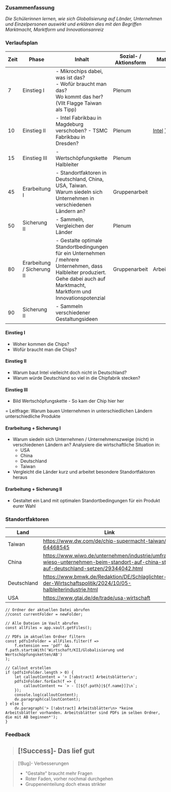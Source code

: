 

### Zusammenfassung
*Die Schülerinnen lernen, wie sich Globalisierung auf Länder, Unternehmen und Einzelpersonen auswirkt und erklären dies mit den Begriffen Marktmacht, Marktform und Innovationsanreiz*


### Verlaufsplan
| Zeit | Phase                      | Inhalt                                                                                                                                                                            | Sozial- / Aktionsform | Material                                                                                                                   |
| ---- | -------------------------- | --------------------------------------------------------------------------------------------------------------------------------------------------------------------------------- | --------------------- | -------------------------------------------------------------------------------------------------------------------------- |
| 7    | Einstieg I                 | - Mikrochips dabei, was ist das?<br> - Wofür braucht man das? <br> Wo kommt das her? (Vllt Flagge Taiwan als Tipp)                                                                | Plenum                |                                                                                                                            |
| 10   | Einstieg II                | - Intel Fabrikbau in Magdeburg verschoben? - TSMC Fabrikbau in Dresden?                                                                                                           | Plenum                | [Intel](https://www.tagesschau.de/multimedia/video/video-1380904.html) [TSMC](https://www.youtube.com/watch?v=b8ryvcBkFIk) |
| 15   | Einstieg III               | - Wertschöpfungskette Halbleiter                                                                                                                                                  | Plenum                |                                                                                                                            |
| 45   | Erarbeitung I              | - Standortfaktoren in Deutschland, China, USA, Taiwan.<br> Warum siedeln sich Unternehmen in verschiedenen Ländern an?                                                            | Gruppenarbeit         |                                                                                                                            |
| 50   | Sicherung II               | - Sammeln, Vergleichen der Länder                                                                                                                                                 | Plenum                |                                                                                                                            |
| 80   | Erarbeitung / Sicherung II | - Gestalte optimale Standortbedingungen für ein Unternehmen / mehrere Unternehmen, dass Halbleiter produziert. Gehe dabei auch auf Marktmacht, Marktform und Innovationspotenzial | Gruppenarbeit         | Arbeitsblatt                                                                                                               |
| 90   | Sicherung II               | - Sammeln verschiedener Gestaltungsideen                                                                                                                                          |                       |                                                                                                                            |



#### Einstieg I
- Woher kommen die Chips?
- Wofür braucht man die Chips?

#### Einstieg II
- Warum baut Intel vielleicht doch nicht in Deutschland?
- Warum würde Deutschland so viel in die Chipfabrik stecken?

#### Einstieg III
- Bild Wertschöpfungskette - So kam der Chip hier her

= Leitfrage: Warum bauen Unternehmen in unterschiedlichen Ländern unterschiedliche Produkte

#### Erarbeitung + Sicherung I
- Warum siedeln sich Unternehmen / Unternehmenszweige (nicht) in verschiedenen Ländern an? Analysiere die wirtschaftliche Situation in:
	- USA
	- China
	- Deutschland
	- Taiwan
- Vergleicht die Länder kurz und arbeitet besondere Standortfaktoren heraus

#### Erarbeitung + Sicherung II
- Gestaltet ein Land mit optimalen Standortbedingungen für ein Produkt eurer Wahl


### Standortfaktoren
| Land        | Link                                                                                                                                   |
| ----------- | -------------------------------------------------------------------------------------------------------------------------------------- |
| Taiwan      | https://www.dw.com/de/chip-supermacht-taiwan/a-64468545                                                                                |
| China       | https://www.wiwo.de/unternehmen/industrie/umfrage-wieso-unternehmen-beim-standort-auf-china-statt-auf-deutschland-setzen/29344042.html |
| Deutschland | https://www.bmwk.de/Redaktion/DE/Schlaglichter-der-Wirtschaftspolitik/2024/10/05-halbleiterindustrie.html                              |
| USA         | https://www.gtai.de/de/trade/usa-wirtschaft                                                                                            | 


```dataviewjs
// Ordner der aktuellen Datei abrufen
//const currentFolder = newFolder;

// Alle Dateien im Vault abrufen
const allFiles = app.vault.getFiles();

// PDFs im aktuellen Ordner filtern
const pdfsInFolder = allFiles.filter(f => 
    f.extension === 'pdf' && f.path.startsWith('Wirtschaft/KII/Globalisierung und Wertschöpfungsketten/AB')
);

// Callout erstellen
if (pdfsInFolder.length > 0) {
    let calloutContent = '> [!abstract] Arbeitsblätter\n';
    pdfsInFolder.forEach(f => {
        calloutContent += `> - [[${f.path}|${f.name}]]\n`;
    });
    console.log(calloutContent);
    dv.paragraph(calloutContent);
} else {
    dv.paragraph('> [!abstract] Arbeitsblätter\n> *keine Arbeitsblätter vorhanden. Arbeitsblätter sind PDFs im selben Ordner, die mit AB beginnen*');
}
```





### Feedback
> [!Success]- Das lief gut
> -

> [!Bug]- Verbesserungen
> - "Gestalte" braucht mehr Fragen
> - Roter Faden, vorher nochmal durchgehen
> - Gruppeneinteilung doch etwas strikter